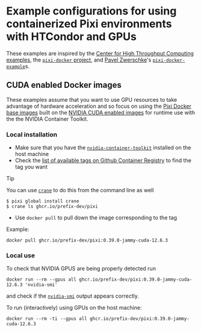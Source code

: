 # Example configurations for using containerized Pixi environments with HTCondor and GPUs

These examples are inspired by the [Center for High Throughput Computing examples](https://github.com/CHTC/templates-GPUs), the [`pixi-docker` project](https://github.com/prefix-dev/pixi-docker), and [Pavel Zwerschke](https://github.com/pavelzw)'s [`pixi-docker-example`](https://github.com/pavelzw/pixi-docker-example)s.

## CUDA enabled Docker images

These examples assume that you want to use GPU resources to take advantage of hardware acceleration and so focus on using the [Pixi Docker base images](https://github.com/prefix-dev/pixi-docker/pkgs/container/pixi) built on the [NVIDIA CUDA enabled images](https://github.com/NVIDIA/nvidia-docker) for runtime use with the the NVIDIA Container Toolkit.

### Local installation

- Make sure that you have the [`nvidia-container-toolkit`](https://github.com/NVIDIA/nvidia-container-toolkit) installed on the host machine
- Check the [list of available tags on Github Container Registry](https://github.com/prefix-dev/pixi-docker/pkgs/container/pixi) to find the tag you want

> [!TIP]
> You can use [`crane`](https://github.com/google/go-containerregistry/tree/main/cmd/crane) to do this from the command line as well
>
> ```console
> $ pixi global install crane
> $ crane ls ghcr.io/prefix-dev/pixi
> ```

- Use `docker pull` to pull down the image corresponding to the tag

Example:

```
docker pull ghcr.io/prefix-dev/pixi:0.39.0-jammy-cuda-12.6.3
```

### Local use

To check that NVIDIA GPUS are being properly detected run

```
docker run --rm --gpus all ghcr.io/prefix-dev/pixi:0.39.0-jammy-cuda-12.6.3 'nvidia-smi'
```

and check if the [`nvidia-smi`](https://developer.nvidia.com/nvidia-system-management-interface) output appears correctly.

To run (interactively) using GPUs on the host machine:

```
docker run --rm -ti --gpus all ghcr.io/prefix-dev/pixi:0.39.0-jammy-cuda-12.6.3
```
